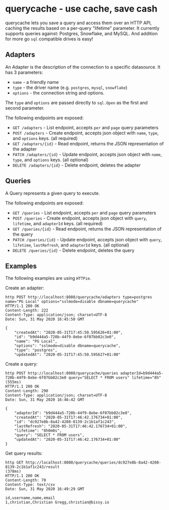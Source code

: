 # querycache - use cache, save cash

querycache lets you save a query and access them over an HTTP API, caching the results based on a per-query "lifetime" parameter.
It currently supports queries against: Postgres, Snowflake, and MySQL. And addition for more go `sql` compatible drives is easy!

## Adapters

An Adapter is the description of the connection to a specific datasource. It has 3 parameters:

- `name` - a friendly name
- `type` - the driver name (e.g. `postgres`, `mysql`, `snowflake`)
- `options` - the connection string and options.

The `type` and `options` are passed directly to `sql.Open` as the first and second parameter.

The following endpoints are exposed:
- `GET /adapters` - List endpoint, accepts `per` and `page` query parameters
- `POST /adapters` - Create endpoint, accepts json object with `name`, `type`, and `options` keys. (all required)
- `GET /adapters/{id}` - Read endpoint, returns the JSON representation of the adapter
- `PATCH /adapters/{id}` - Update endpoint, accepts json object with `name`, `type`, and `options` keys. (all optional)
- `DELETE /adapters/{id}` - Delete endpoint, deletes the adapter


## Queries

A Query represents a given query to execute.

The following endpoints are exposed:
- `GET /queries` - List endpoint, accepts `per` and `page` query parameters
- `POST /queries` - Create endpoint, accepts json object with `query`, `lifetime`, and `adapterId` keys. (all required)
- `GET /queries/{id}` - Read endpoint, returns the JSON representation of the query
- `PATCH /queries/{id}` - Update endpoint, accepts json object with `query`, `lifetime`, `lastRefresh`, and `adapterId` keys. (all optional)
- `DELETE /queries/{id}` - Delete endpoint, deletes the query


## Examples

The following examples are using `HTTPie`.


Create an adapter:
```
http POST http://localhost:8080/querycache/adapters type=postgres name="PG Local" options="sslmode=disable dbname=querycache"
HTTP/1.1 200 OK
Content-Length: 222
Content-Type: application/json; charset=UTF-8
Date: Sun, 31 May 2020 16:45:50 GMT

{
    "createdAt": "2020-05-31T17:45:50.595626+01:00",
    "id": "b9d444a5-720b-44f9-8ebe-6f07bb02c3e0",
    "name": "PG Local",
    "options": "sslmode=disable dbname=querycache",
    "type": "postgres",
    "updatedAt": "2020-05-31T17:45:50.595627+01:00"
```

Create a query:
```
http POST http://localhost:8080/querycache/queries adapterId=b9d444a5-720b-44f9-8ebe-6f07bb02c3e0 query="SELECT * FROM users" lifetime="8h"         (555ms)
HTTP/1.1 200 OK
Content-Length: 290
Content-Type: application/json; charset=UTF-8
Date: Sun, 31 May 2020 16:46:42 GMT

{
    "adapterId": "b9d444a5-720b-44f9-8ebe-6f07bb02c3e0",
    "createdAt": "2020-05-31T17:46:42.176734+01:00",
    "id": "dc927e8b-8a42-4208-8139-2c1b1af1c243",
    "lastRefresh": "2020-05-31T17:46:42.176734+01:00",
    "lifetime": "8h0m0s",
    "query": "SELECT * FROM users",
    "updatedAt": "2020-05-31T17:46:42.176734+01:00"
}
```

Get query results:
```
http GET http://localhost:8080/querycache/queries/dc927e8b-8a42-4208-8139-2c1b1af1c243/result                                                       (378ms)
HTTP/1.1 200 OK
Content-Length: 70
Content-Type: text/csv
Date: Sun, 31 May 2020 16:49:29 GMT

id,username,name,email
1,christian,Christian Gregg,christian@bissy.io
```
